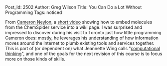 Post_Id: 2502
Author: Greg Wilson
Title: You Can Do a Lot Without Programming
Tags: noticed

<p>From <a href="http://blog.openwetware.org/scienceintheopen/">Cameron Neylon</a>, a <a href="http://www.viddler.com/explore/CameronNeylon/videos/7/">short video</a> showing how to embed molecules from the ChemSpider service into a wiki page. I was surprised and impressed to discover during his visit to Toronto just how little programming Cameron does: mostly, he leverages his understanding of how information moves around the Internet to plumb existing tools and services together. This is part of (or dependent on) what Jeannette Wing calls "<a href="http://www.cs.cmu.edu/~CompThink/">computational thinking</a>", and one of the goals for the next revision of this course is to focus more on those kinds of skills.</p>
